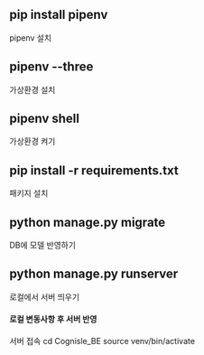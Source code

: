   
## pip install pipenv
pipenv 설치

## pipenv --three
가상환경 설치

## pipenv shell
가상환경 켜기

## pip install -r requirements.txt
패키지 설치

## python manage.py migrate
DB에 모델 반영하기

## python manage.py runserver
로컬에서 서버 띄우기

#### 로컬 변동사항 후 서버 반영 ####
서버 접속 
cd Cognisle_BE
source venv/bin/activate
